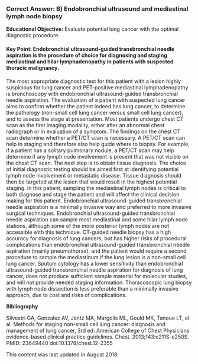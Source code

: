 
### Correct Answer: B) Endobronchial ultrasound and mediastinal lymph node biopsy 

**Educational Objective:** Evaluate potential lung cancer with the optimal diagnostic procedure.

#### **Key Point:** Endobronchial ultrasound-guided transbronchial needle aspiration is the procedure of choice for diagnosing and staging mediastinal and hilar lymphadenopathy in patients with suspected thoracic malignancy.

The most appropriate diagnostic test for this patient with a lesion highly suspicious for lung cancer and PET-positive mediastinal lymphadenopathy is bronchoscopy with endobronchial ultrasound-guided transbronchial needle aspiration. The evaluation of a patient with suspected lung cancer aims to confirm whether the patient indeed has lung cancer, to determine the pathology (non-small cell lung cancer versus small cell lung cancer), and to assess the stage at presentation. Most patients undergo chest CT scan as the first imaging modality, either after an abnormal chest radiograph or in evaluation of a symptom. The findings on the chest CT scan determine whether a PET/CT scan is necessary. A PET/CT scan can help in staging and therefore also help guide where to biopsy. For example, if a patient has a solitary pulmonary nodule, a PET/CT scan may help determine if any lymph node involvement is present that was not visible on the chest CT scan.
The next step is to obtain tissue diagnosis. The choice of initial diagnostic testing should be aimed first at identifying potential lymph node involvement or metastatic disease. Tissue diagnosis should then be targeted at the lesion that would result in the highest potential staging. In this patient, sampling the mediastinal lymph nodes is critical to both diagnose and stage the patient and will affect the clinical decision making for this patient. Endobronchial ultrasound-guided transbronchial needle aspiration is a minimally invasive way and preferred to more invasive surgical techniques. Endobronchial ultrasound-guided transbronchial needle aspiration can sample most mediastinal and some hilar lymph node stations, although some of the more posterior lymph nodes are not accessible with this technique.
CT-guided needle biopsy has a high accuracy for diagnosis of lung cancers, but has higher risks of procedural complications than endobronchial ultrasound-guided transbronchial needle aspiration (mainly pneumothorax), and the patient would require a second procedure to sample the mediastinum if the lung lesion is a non-small cell lung cancer.
Sputum cytology has a lower sensitivity than endobronchial ultrasound-guided transbronchial needle aspiration for diagnosis of lung cancer, does not produce sufficient sample material for molecular studies, and will not provide needed staging information.
Thoracoscopic lung biopsy with lymph node dissection is less preferable than a minimally invasive approach, due to cost and risks of complications.

**Bibliography**

Silvestri GA, Gonzalez AV, Jantz MA, Margolis ML, Gould MK, Tanoue LT, et al. Methods for staging non-small cell lung cancer: diagnosis and management of lung cancer, 3rd ed: American College of Chest Physicians evidence-based clinical practice guidelines. Chest. 2013;143:e211S-e250S. PMID: 23649440 doi:10.1378/chest.12-2355

This content was last updated in August 2018.
